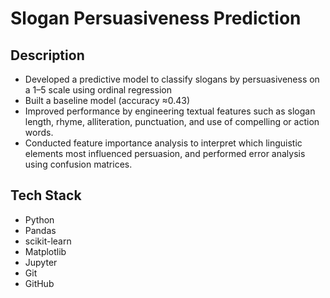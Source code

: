 # Slogan Persuasiveness Prediction

## Description
- Developed a predictive model to classify slogans by persuasiveness on a 1–5 scale using ordinal regression
- Built a baseline model (accuracy ≈0.43)
- Improved performance by engineering textual features such as slogan length, rhyme, alliteration, punctuation, and use of compelling or action words.
- Conducted feature importance analysis to interpret which linguistic elements most influenced persuasion, and performed error analysis using confusion matrices.

## Tech Stack
- Python
- Pandas
- scikit-learn
- Matplotlib
- Jupyter
- Git
- GitHub
